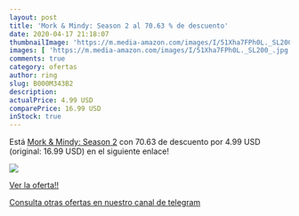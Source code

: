 ```yaml
---
layout: post
title: 'Mork & Mindy: Season 2 al 70.63 % de descuento'
date: 2020-04-17 21:18:07
thumbnailImage: 'https://m.media-amazon.com/images/I/51Xha7FPh0L._SL200_.jpg'
images: [ 'https://m.media-amazon.com/images/I/51Xha7FPh0L._SL200_.jpg' ]
comments: true
category: ofertas
author: ring
slug: B000M343B2
description:
actualPrice: 4.99 USD
comparePrice: 16.99 USD
inStock: true
---
```


Está [Mork & Mindy: Season 2](https://www.amazon.com/dp/B000M343B2/?tag=redken08-20) con 70.63 de descuento por 4.99 USD (original: 16.99 USD) en el siguiente enlace!

[![](https://m.media-amazon.com/images/I/51Xha7FPh0L._SL200_.jpg)](https://www.amazon.com/dp/B000M343B2/?tag=redken08-20)

[Ver la oferta!!](https://www.amazon.com/dp/B000M343B2/?tag=redken08-20)

[Consulta otras ofertas en nuestro canal de telegram](https://t.me/s/ofertas25)
